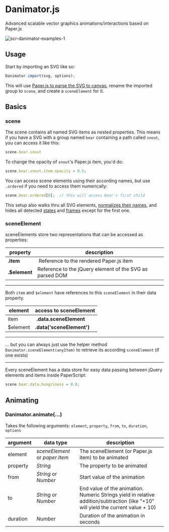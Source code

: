 # Danimator.js
Advanced scalable vector graphics animations/interactions based on Paper.js

![scr-danimator-examples-1](https://user-images.githubusercontent.com/8395474/27254790-489d37b6-5390-11e7-89e2-8a3765e140e5.gif)

## Usage

Start by importing an SVG like so:
```js
Danimator.import(svg, options);
```
This will use [Paper.js to parse the SVG to canvas](http://paperjs.org/reference/project/#importsvg-svg), rename the imported group to `scene`, and create a `sceneElement` for it.

## Basics

### scene
The scene contains all named SVG items as nested properties.
This means if you have a SVG with a group named `bear` containing a path called `snout`, you can access it like this: 
```js
scene.bear.snout
```
To change the opacity of `snout`'s Paper.js item, you'd do:
```js
scene.bear.snout.item.opacity = 0.5;
```
You can access scene elements using their according names, but use `.ordered` if you need to access them numerically:
```js
scene.bear.ordered[0];  // this will access bear's first child
```
This setup also walks thru all SVG elements, [normalizes their names](), and hides all detected [states]() and [frames]() except for the first one.

### sceneElement
sceneElements store two representations that can be accessed as properties:

property | description
-|-
**.item** | Reference to the rendered Paper.js item
**.$element** | Reference to the jQuery element of the SVG as parsed DOM

____
Both `item` and `$element` have references to this `sceneElement` in their data property.

element | access to sceneElement
-|-
item | **.data.sceneElement**
$element | **.data('sceneElement')**

____
… but you can always just use the helper method `Danimator.sceneElement(anyItem)` to retrieve its according `sceneElement` (if one exists)
____

Every sceneElement has a data store for easy data passing between jQuery elements and items inside PaperScript:
```js
scene.bear.data.hungriness = 0.8;
```

## Animating

### Danimator.animate(…)
Takes the following arguments: `element`, `property`, `from`, `to`, `duration`, `options`

argument | data type | description
-|-|-
element | _sceneElement_ or _paper.Item_ | The sceneElement (or Paper.js item) to be animated
property | _String_|The property to be animated
from | _String_ or _Number_| Start value of the animation
to | _String_ or _Number_ | End value of the animation. Numeric Strings yield in relative addition/subtraction (like "+10" will yield the current value + 10)
duration | _Number_ | Duration of the animation in seconds
